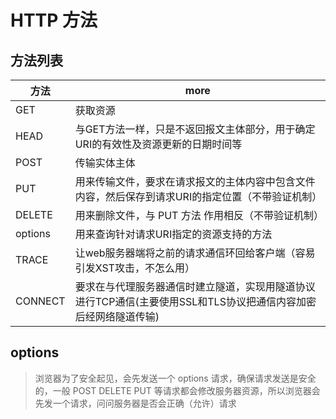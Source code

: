 # HTTP 方法

## 方法列表

方法      | more
------- | -------------------------------------------------------------
GET     | 获取资源
HEAD    | 与GET方法一样，只是不返回报文主体部分，用于确定URI的有效性及资源更新的日期时间等
POST    | 传输实体主体
PUT     | 用来传输文件，要求在请求报文的主体内容中包含文件内容，然后保存到请求URI的指定位置（不带验证机制）
DELETE  | 用来删除文件，与 PUT 方法 作用相反（不带验证机制）
options | 用来查询针对请求URI指定的资源支持的方法
TRACE   | 让web服务器端将之前的请求通信环回给客户端（容易引发XST攻击，不怎么用）
CONNECT | 要求在与代理服务器通信时建立隧道，实现用隧道协议进行TCP通信(主要使用SSL和TLS协议把通信内容加密后经网络隧道传输)

## options

> 浏览器为了安全起见，会先发送一个 options 请求，确保请求发送是安全的，一般 POST DELETE PUT 等请求都会修改服务器资源，所以浏览器会先发一个请求，问问服务器是否会正确（允许）请求
